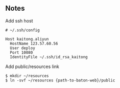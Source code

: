## Notes

Add ssh host

```
# ~/.ssh/config

Host kaitong.aliyun
  HostName 123.57.60.56
  User deploy
  Port 10080
  IdentityFile ~/.ssh/id_rsa_kaitong
```

Add public/resources link

```
$ mkdir ~/resources
$ ln -svf ~/resources {path-to-baton-web}/public
```
